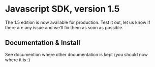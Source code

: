 # Javascript SDK, version 1.5

The 1.5 edition is now available for production. Test it out, let us know if there are any issue and we'll fix them as soon as possible.

## Documentation & Install

See documention where other documentation is kept (you should now where it is :)